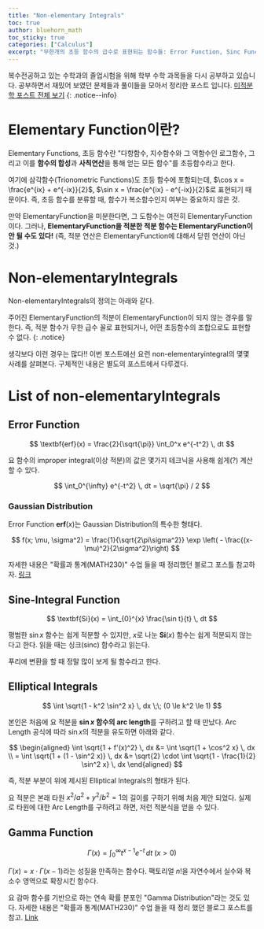 ```yaml
---
title: "Non-elementary Integrals"
toc: true
author: bluehorn_math
toc_sticky: true
categories: ["Calculus"]
excerpt: "무한개의 초등 함수의 급수로 표현되는 함수들: Error Function, Sinc Function, Epllitical Integrals, Gamma Function"
---
```


복수전공하고 있는 수학과의 졸업시험을 위해 학부 수학 과목들을 다시 공부하고 있습니다. 공부하면서 재밌어 보였던 문제들과 풀이들을 모아서 정리한 포스트 입니다. [미적분학 포스트 전체 보기](/categories/calculus)
{: .notice--info}

# Elementary Function이란?

Elementary Functions, 초등 함수란 "다항함수, 지수함수와 그 역함수인 로그함수, 그리고 이를 **함수의 합성**과 **사칙연산**을 통해 얻는 모든 함수"를 초등함수라고 한다.

여기에 삼각함수(Trionometric Functions)도 초등 함수에 포함되는데, $\cos x = \frac{e^{ix} + e^{-ix}}{2}$, $\sin x = \frac{e^{ix} - e^{-ix}}{2}$로 표현되기 때문이다. 즉, 초등 함수를 분류할 때, 함수가 복소함수인지 여부는 중요하지 않은 것.

만약 ElementaryFunction을 미분한다면, 그 도함수는 여전히 ElementaryFunction이다. 그러나, **ElementaryFunction을 적분한 적분 함수는 ElementaryFunction이 안 될 수도 있다!** (즉, 적분 연산은 ElementaryFunction에 대해서 닫힌 연산이 아닌 것.)

# Non-elementaryIntegrals

Non-elementaryIntegrals의 정의는 아래와 같다.

주어진 ElementaryFunction의 적분이 ElementaryFunction이 되지 않는 경우를 말한다. 즉, 적분 함수가 무한 급수 꼴로 표현되거나, 어떤 초등함수의 조합으로도 표현할 수 없다.
{: .notice}

생각보다 이런 경우는 많다!! 이번 포스트에선 요런 non-elementaryintegral의 몇몇 사례를 살펴본다. 구체적인 내용은 별도의 포스트에서 다루겠다.

# List of non-elementaryIntegrals

## Error Function

<div class="notice" markdown="1">

$$
\textbf{erf}(x) = \frac{2}{\sqrt{\pi}} \int_0^x e^{-t^2} \, dt
$$

</div>

요 함수의 improper integral(이상 적분)의 값은 몇가지 테크닉을 사용해 쉽게(?) 계산할 수 있다.

$$
\int_0^{\infty} e^{-t^2} \, dt = \sqrt{\pi} / 2
$$

<!-- TODO -->
<!-- ### 왜 에러 함수라고 불리는가? -->

### Gaussian Distribution

Error Function $\textbf{erf}(x)$는 Gaussian Distribution의 특수한 형태다.

$$
f(x; \mu, \sigma^2) = \frac{1}{\sqrt{2\pi\sigma^2}} \exp \left( - \frac{(x-\mu)^2}{2\sigma^2}\right)
$$

자세한 내용은 "확률과 통계(MATH230)" 수업 들을 때 정리했던 블로그 포스틀 참고하자. [링크](https://bluehorn07.github.io/2021/03/30/normal-distribution/)

## Sine-Integral Function

<div class="notice" markdown="1">

$$
\textbf{Si}(x) = \int_{0}^{x} \frac{\sin t}{t} \, dt
$$

</div>

평범한 $\sin x$ 함수는 쉽게 적분할 수 있지만, $x$로 나눈 $\textbf{Si}(x)$ 함수는 쉽게 적분되지 않는다고 한다. 읽을 때는 싱크(sinc) 함수라고 읽는다.

푸리에 변환을 할 때 정말 많이 보게 될 함수라고 한다.

## Elliptical Integrals

<div class="notice" markdown="1">

$$
\int \sqrt{1 - k^2 \sin^2 x} \, dx \;\; (0 \le k^2 \le 1)
$$

</div>

본인은 처음에 요 적분을 **$\sin x$ 함수의 arc length**를 구하려고 할 때 만났다. Arc Length 공식에 따라 $\sin x$의 적분을 유도하면 아래와 같다.

$$
\begin{aligned}
\int \sqrt{1 + f'(x)^2} \, dx &= \int \sqrt{1 + \cos^2 x} \, dx \\
= \int \sqrt{1 + (1 - \sin^2 x)} \, dx &= \sqrt{2} \cdot \int \sqrt{1 - \frac{1}{2} \sin^2 x} \, dx
\end{aligned}
$$

즉, 적분 부분이 위에 제시된 Elliptical Integrals의 형태가 된다.

요 적분은 본래 타원 $x^2/a^2 + y^2/b^2 = 1$의 길이를 구하기 위해 처음 제안 되었다. 실제로 타원에 대한 Arc Length를 구하려고 하면, 저런 적분식을 얻을 수 있다.

## Gamma Function

<div class="notice" markdown="1">

$$
\Gamma(x) = \int_0^{\infty} t^{x-1}e^{-t} \, dt \; (x > 0)
$$

</div>

$\Gamma(x) = x \cdot \Gamma(x-1)$라는 성질을 만족하는 함수다. 팩토리얼 $n!$을 자연수에서 실수와 복소수 영역으로 확장시킨 함수다.

요 감마 함수를 기반으로 하는 연속 확률 분포인 "Gamma Distribution"라는 것도 있다. 자세한 내용은 "확률과 통계(MATH230)" 수업 들을 때 정리 했던 블로그 포스트를 참고. [Link](https://bluehorn07.github.io/2021/04/05/gamma-distribution/)
